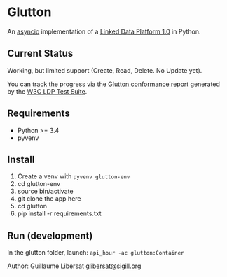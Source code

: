 Glutton
=======

An [asyncio](https://www.python.org/dev/peps/pep-3156/) implementation of a [Linked Data Platform 1.0](http://www.w3.org/TR/ldp/) in Python.


Current Status
--------------

Working, but limited support (Create, Read, Delete. No Update yet).

You can track the progress via the [Glutton conformance report](http://unissonco.github.io/glutton/) generated by the [W3C LDP Test Suite](http://w3c.github.io/ldp-testsuite/).

Requirements
------------

 * Python >= 3.4
 * pyvenv

Install
-------
 1. Create a venv with `pyvenv glutton-env`
 2. cd glutton-env
 3. source bin/activate
 4. git clone the app here
 5. cd glutton
 6. pip install -r requirements.txt

Run (development)
-----------------

In the glutton folder, launch: `api_hour -ac glutton:Container`


Author: Guillaume Libersat <glibersat@sigill.org>
